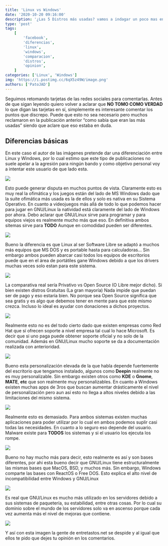 ```yaml
---
title: 'Linux vs Windows'
date: '2020-10-20 09:16:00'
description: '¿Las 5 Distros más usadas? vamos a indagar un poco mas en estas imagenes de Facebook'
type: 'post'
tags:
    [
        'facebook',
        'diferencias',
        'linux',
        'windows',
        'comparacion',
        'distros',
        'opinion',
    ]
categories: ['Linux', 'Windows']
img: 'https://i.postimg.cc/6qX5z49W/image.png'
authors: ['PatoJAD']
---
```


Seguimos retomando tarjetas de las redes sociales para comentarlas. Antes de que sigan leyendo quiero volver a aclarar que **NO TOMO COMO VERDAD** lo que digan las tarjetas en sí, simplemente es interesante comentar los puntos que discrepo. Puede que esto no sea necesario pero muchos reclamaron en la publicación anterior “como sabía que eran las más usadas” siendo que aclare que eso estaba en duda.

## Diferencias básicas

En este caso el autor de las imágenes pretende dar una diferenciación entre Linux y Windows, por lo cual estimo que este tipo de publicaciones no suele apelar a la agresión para ningún bando y como objetivo personal voy a intentar este usuario de que lado esta.

![](https://i.postimg.cc/63NXNsFz/image.png)

Esto puede generar disputa en muchos puntos de vista. Claramente esto es muy real la ofimática y los juegos están del lado de MS Windows dado que la suite ofimática más usada es la de ellos y solo es nativa en su Sistema Operativo. En cuanto a videojuegos más allá de todo lo que podemos hacer para jugar en GNU/Linux la natividad está claramente del lado de Windows por ahora. Debo aclarar que GNU/Linux sirve para programar y para equipos viejos es realmente mucho más que eso. En definitiva ambos sitemas sirve para **TODO** Aunque en comodidad pueden ser diferentes.

![](https://i.postimg.cc/Rh4GmGMj/image.png)

Bueno la diferencia es que Linux al ser Software Libre se adaptó a muchos más equipos que MS DOS y es portable hasta para calculadoras… Sin embargo ambos pueden abarcar casi todos los equipos de escritorios puede que en el área de portátiles gane Windows debido a que los drivers muchas veces solo estan para este sistema.

![](https://i.postimg.cc/mrStqS5c/image.png)

La comparativa real sería Privativo vs Open Source (O Libre mejor dicho). Si bien existen distros Gratuitas (La gran mayoría) Nada impide que puedan ser de pago y eso estaría bien. No porque sea Open Source significa que sea gratis y es algo que debemos tener en mente para que este mismo crezca. Incluso lo ideal es ayudar con donaciones a dichos proyectos.

![](https://i.postimg.cc/TwRCMC2B/image.png)

Realmente esto no es del todo cierto dado que existen empresas como Red Hat que sí ofrecen soporte a nivel empresa tal cual lo hace Microsoft. Es decir que si uno paga puede obtener soporte oficial y no solo de la comunidad. Además en GNU/Linux mucho soporte se da a documentación realizada con anterioridad.

![](https://i.postimg.cc/3NWM7KJM/image.png)

Bueno esta personalización elevada de la que habla depende fuertemente del escritorio que tengamos instalado, algunos como **Deepin** realmente no es muy personalizable. Sin embargo existen otros como **KDE** o **Gnome**, **MATE**, **etc** que son realmente muy personalizables. En cuanto a Windows existen muchas apps de 3ros que buscan aumentar drásticamente el nivel de personalización pero aun así esto no llega a altos niveles debido a las limitaciones del mismo sistema.

![](https://i.postimg.cc/L8QxKzgs/image.png)

Realmente esto es demasiado. Para ambos sistemas existen muchas aplicaciones para poder utilizar por lo cual en ambos podemos suplir casi todas las necesidades. En cuanto a lo seguro eso depende del usuario. Malware existe para **TODOS** los sistemas y si el usuario los ejecuta los rompe.

![](https://i.postimg.cc/MH4GJ3wD/image.png)

Bueno no hay mucho más para decir, esto realmente es así y son bases diferentes, por ahi esta bueno decir que GNU/Linux tiene estructuralmente las mismas bases que MacOS, BSD, y muchos más. Sin embargo, Windows comparte las bases con ReactOS o Free DOS. Esto explica el alto nivel de incompatibilidad entre Windows y GNU/Linux

![](https://i.postimg.cc/5yvt1qtW/image.png)

Es real que GNU/Linux es mucho más utilizado en los servidores debido a sus sistemas de paquetería, su estabilidad, entre otras cosas. Por lo cual su dominio sobre el mundo de los servidores solo va en ascenso porque cada vez aumenta más el nivel de mejoras que contiene.

![](https://i.postimg.cc/TPzws4RJ/image.png)

Y así con esta imagen la gente de entretastos.net se despide y al igual que ellos te pido que dejes tu opinión en los comentarios.
